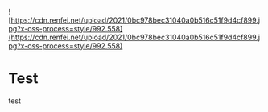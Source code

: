 ![https://cdn.renfei.net/upload/2021/0bc978bec31040a0b516c51f9d4cf899.jpg?x-oss-process=style/992.558](https://cdn.renfei.net/upload/2021/0bc978bec31040a0b516c51f9d4cf899.jpg?x-oss-process=style/992.558)

# Test

test
